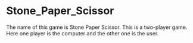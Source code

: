 # Stone_Paper_Scissor
The name of this game is Stone Paper Scissor.
This is a two-player game.
Here one player is the computer and the other one is  the user.

